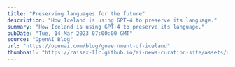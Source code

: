 ```yaml
---
title: "Preserving languages for the future"
description: "How Iceland is using GPT-4 to preserve its language."
summary: "How Iceland is using GPT-4 to preserve its language."
pubDate: "Tue, 14 Mar 2023 07:00:00 GMT"
source: "OpenAI Blog"
url: "https://openai.com/blog/government-of-iceland"
thumbnail: "https://raisex-llc.github.io/ai-news-curation-site/assets/openai_logo.png"
---
```


